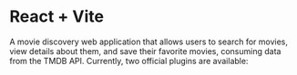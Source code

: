 # React + Vite

A movie discovery web application that allows users to search for movies, view details about them, and save their favorite movies, consuming data from the TMDB API.
Currently, two official plugins are available:

<!--
- [@vitejs/plugin-react](https://github.com/vitejs/vite-plugin-react/blob/main/packages/plugin-react/README.md) uses [Babel](https://babeljs.io/) for Fast Refresh
- [@vitejs/plugin-react-swc](https://github.com/vitejs/vite-plugin-react-swc) uses [SWC](https://swc.rs/) for Fast Refresh -->

